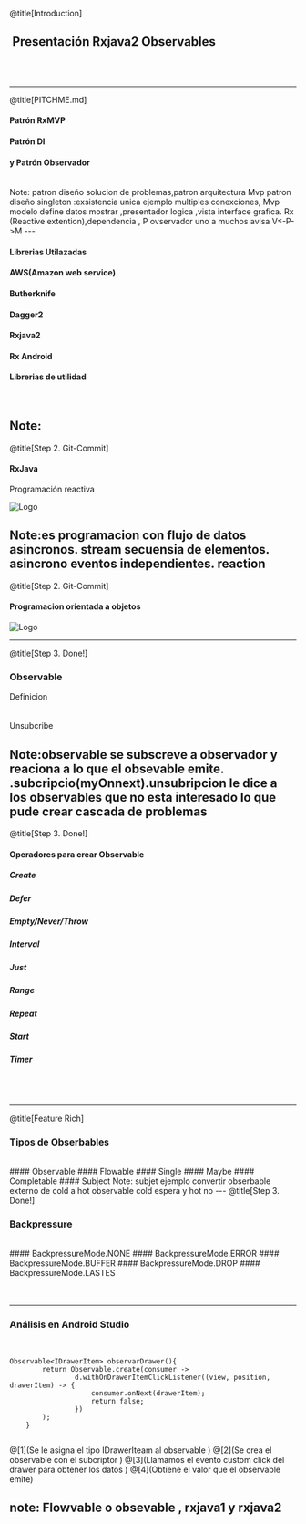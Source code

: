 @title[Introduction]

##  <span class="gold">Presentación Rxjava2 Observables </span>

<br>
<br>


---

@title[PITCHME.md]

#### Patrón RxMVP  <span class="gold"></span>
#### Patrón DI
#### y Patrón Observador
<br>
<span class="aside"></span>
Note: patron diseño solucion de problemas,patron arquitectura Mvp patron diseño singleton :exsistencia unica ejemplo multiples conexciones, Mvp modelo define datos mostrar ,presentador logica ,vista interface grafica. Rx (Reactive extention),dependencia , P ovservador uno a muchos avisa  V≤-P->M
---

#### <span class="gold">Librerias Utilazadas</span>
#### AWS(Amazon web service) <span class="gray"></span>
#### Butherknife  <span class="gold"></span>
#### Dagger2  <span class="gold"></span>
#### Rxjava2  <span class="gold"></span>
#### Rx Android  <span class="gold"></span>
#### Librerias de utilidad  <span class="gold"></span>



<br>

Note:
---

@title[Step 2. Git-Commit]

####   <span class="gold">RxJava</span>

<span class="aside"> Programación reactiva</span>
<br>


![Logo](https://cdn-images-1.medium.com/max/800/1*26WzvNZ6aQJFSG5A0MoTnA.png)

Note:es programacion con flujo de datos asincronos. stream secuensia de elementos. asincrono eventos independientes. reaction 
---


@title[Step 2. Git-Commit]

#### <span class="gold"> Programacion orientada a objetos </span>

![Logo](https://image.slidesharecdn.com/presentacinpoo-120823191110-phpapp01/95/poo-programacin-orientada-a-objetos-14-728.jpg?cb=1345751433)
<br>




---

@title[Step 3. Done!]

###   <span class="gold">Observable</span>
<span class="gray">Definicion</span>
<br>
<br>
<br>
<span class="gray">Unsubcribe</span>

Note:observable se subscreve a observador y reaciona a lo que el obsevable emite. .subcripcio(myOnnext).unsubripcion le dice a los observables que no esta interesado lo que pude crear cascada de problemas  
---

@title[Step 3. Done!]

####    <span class="gold">Operadores para crear Observable</span>

##### Create
##### Defer 
##### Empty/Never/Throw 
##### Interval 
##### Just
##### Range
##### Repeat
##### Start 
##### Timer 

<br>
<br>



---

@title[Feature Rich]

###  <span class="gold">Tipos de Obserbables</span>
<br>
#### Observable
#### Flowable
#### Single
#### Maybe
#### Completable
#### Subject
Note: subjet ejemplo convertir obserbable externo de cold a hot   observable cold espera y hot no 
---
@title[Step 3. Done!]

###   <span class="gold">Backpressure</span>
<br>
#### BackpressureMode.NONE
#### BackpressureMode.ERROR
#### BackpressureMode.BUFFER
#### BackpressureMode.DROP
#### BackpressureMode.LASTES
<br>
<br>
<br>



---
### <span class="gold">Análisis en Android Studio</span>

<br>

```
Observable<IDrawerItem> observarDrawer(){
        return Observable.create(consumer ->
                d.withOnDrawerItemClickListener((view, position, drawerItem) -> {
                    consumer.onNext(drawerItem);
                    return false;
                })
        );
    }
    
```
@[1](Se le asigna el tipo IDrawerIteam al observable  )
@[2](Se crea el observable con el subcriptor )
@[3](Llamamos el evento custom click del drawer para obtener los datos    )
@[4](Obtiene el valor que el observable emite)

note: Flowvable o obsevable , rxjava1 y rxjava2
---

